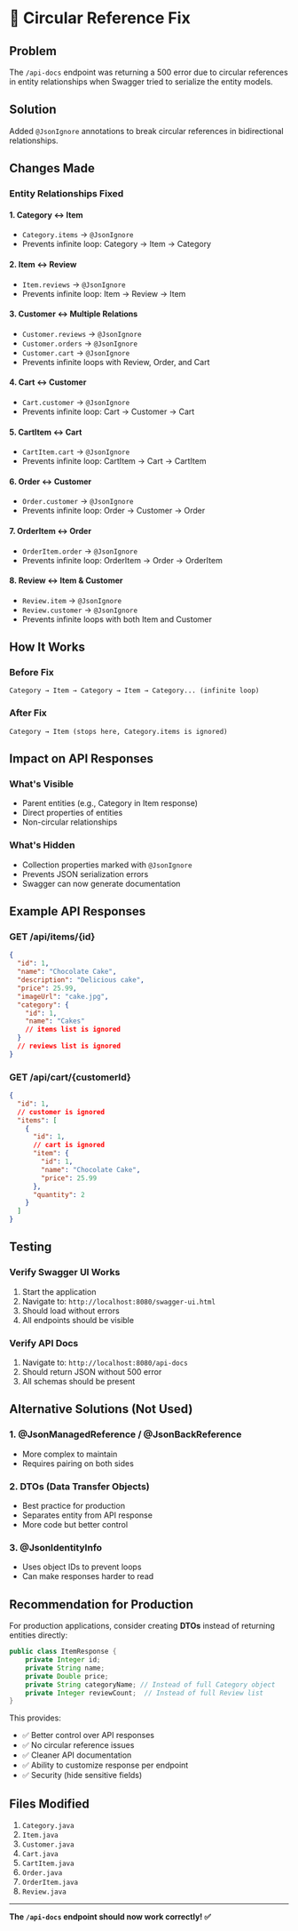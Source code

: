# 🔄 Circular Reference Fix

## Problem
The `/api-docs` endpoint was returning a 500 error due to circular references in entity relationships when Swagger tried to serialize the entity models.

## Solution
Added `@JsonIgnore` annotations to break circular references in bidirectional relationships.

## Changes Made

### Entity Relationships Fixed

#### 1. **Category ↔ Item**
- `Category.items` → `@JsonIgnore`
- Prevents infinite loop: Category → Item → Category

#### 2. **Item ↔ Review**
- `Item.reviews` → `@JsonIgnore`
- Prevents infinite loop: Item → Review → Item

#### 3. **Customer ↔ Multiple Relations**
- `Customer.reviews` → `@JsonIgnore`
- `Customer.orders` → `@JsonIgnore`
- `Customer.cart` → `@JsonIgnore`
- Prevents infinite loops with Review, Order, and Cart

#### 4. **Cart ↔ Customer**
- `Cart.customer` → `@JsonIgnore`
- Prevents infinite loop: Cart → Customer → Cart

#### 5. **CartItem ↔ Cart**
- `CartItem.cart` → `@JsonIgnore`
- Prevents infinite loop: CartItem → Cart → CartItem

#### 6. **Order ↔ Customer**
- `Order.customer` → `@JsonIgnore`
- Prevents infinite loop: Order → Customer → Order

#### 7. **OrderItem ↔ Order**
- `OrderItem.order` → `@JsonIgnore`
- Prevents infinite loop: OrderItem → Order → OrderItem

#### 8. **Review ↔ Item & Customer**
- `Review.item` → `@JsonIgnore`
- `Review.customer` → `@JsonIgnore`
- Prevents infinite loops with both Item and Customer

## How It Works

### Before Fix
```
Category → Item → Category → Item → Category... (infinite loop)
```

### After Fix
```
Category → Item (stops here, Category.items is ignored)
```

## Impact on API Responses

### What's Visible
- Parent entities (e.g., Category in Item response)
- Direct properties of entities
- Non-circular relationships

### What's Hidden
- Collection properties marked with `@JsonIgnore`
- Prevents JSON serialization errors
- Swagger can now generate documentation

## Example API Responses

### GET /api/items/{id}
```json
{
  "id": 1,
  "name": "Chocolate Cake",
  "description": "Delicious cake",
  "price": 25.99,
  "imageUrl": "cake.jpg",
  "category": {
    "id": 1,
    "name": "Cakes"
    // items list is ignored
  }
  // reviews list is ignored
}
```

### GET /api/cart/{customerId}
```json
{
  "id": 1,
  // customer is ignored
  "items": [
    {
      "id": 1,
      // cart is ignored
      "item": {
        "id": 1,
        "name": "Chocolate Cake",
        "price": 25.99
      },
      "quantity": 2
    }
  ]
}
```

## Testing

### Verify Swagger UI Works
1. Start the application
2. Navigate to: `http://localhost:8080/swagger-ui.html`
3. Should load without errors
4. All endpoints should be visible

### Verify API Docs
1. Navigate to: `http://localhost:8080/api-docs`
2. Should return JSON without 500 error
3. All schemas should be present

## Alternative Solutions (Not Used)

### 1. @JsonManagedReference / @JsonBackReference
- More complex to maintain
- Requires pairing on both sides

### 2. DTOs (Data Transfer Objects)
- Best practice for production
- Separates entity from API response
- More code but better control

### 3. @JsonIdentityInfo
- Uses object IDs to prevent loops
- Can make responses harder to read

## Recommendation for Production

For production applications, consider creating **DTOs** instead of returning entities directly:

```java
public class ItemResponse {
    private Integer id;
    private String name;
    private Double price;
    private String categoryName; // Instead of full Category object
    private Integer reviewCount;  // Instead of full Review list
}
```

This provides:
- ✅ Better control over API responses
- ✅ No circular reference issues
- ✅ Cleaner API documentation
- ✅ Ability to customize response per endpoint
- ✅ Security (hide sensitive fields)

## Files Modified

1. `Category.java`
2. `Item.java`
3. `Customer.java`
4. `Cart.java`
5. `CartItem.java`
6. `Order.java`
7. `OrderItem.java`
8. `Review.java`

---

**The `/api-docs` endpoint should now work correctly! ✅**
